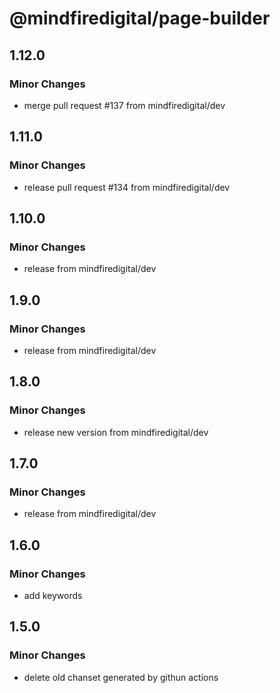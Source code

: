 # @mindfiredigital/page-builder

## 1.12.0

### Minor Changes

- merge pull request #137 from mindfiredigital/dev

## 1.11.0

### Minor Changes

- release pull request #134 from mindfiredigital/dev

## 1.10.0

### Minor Changes

- release from mindfiredigital/dev

## 1.9.0

### Minor Changes

- release from mindfiredigital/dev

## 1.8.0

### Minor Changes

- release new version from mindfiredigital/dev

## 1.7.0

### Minor Changes

- release from mindfiredigital/dev

## 1.6.0

### Minor Changes

- add keywords

## 1.5.0

### Minor Changes

- delete old chanset generated by githun actions

